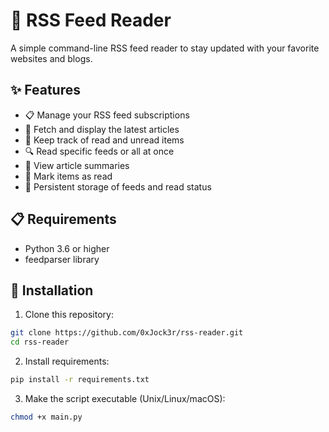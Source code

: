 # 📰 RSS Feed Reader

A simple command-line RSS feed reader to stay updated with your favorite websites and blogs.

## ✨ Features

- 📋 Manage your RSS feed subscriptions
- 🔄 Fetch and display the latest articles
- 📝 Keep track of read and unread items
- 🔍 Read specific feeds or all at once
- 📑 View article summaries
- 🔖 Mark items as read
- 💾 Persistent storage of feeds and read status

## 📋 Requirements

- Python 3.6 or higher
- feedparser library

## 🚀 Installation

1. Clone this repository:
```bash
git clone https://github.com/0xJock3r/rss-reader.git
cd rss-reader
```

2. Install requirements:
```bash
pip install -r requirements.txt
```

3. Make the script executable (Unix/Linux/macOS):
```bash
chmod +x main.py
```


